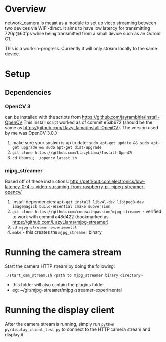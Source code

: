 # Overview

network_camera is meant as a module to set up video streaming between two devices via WIFI-direct.  It aims to have low latency for transmitting 720p@60fps while being transmitted from a small device such as an Odroid C1.

This is a work-in-progress.  Currently it will only stream locally to the same device.

# Setup

## Dependencies

### OpenCV 3

can be installed with the scripts from https://github.com/jayrambhia/Install-OpenCV
This install script worked as of commit e5ab672 (should be the same as https://github.com/LlazyLlama/Install-OpenCV).  The version used by me was OpenCV 3.0.0

  1. make sure your system is up to date: `sudo apt-get update && sudo apt-get upgrade && sudo apt-get dist-upgrade`
  2. `git clone https://github.com/LlazyLlama/Install-OpenCV`
  3. `cd Ubuntu; ./opencv_latest.sh`
  
  
### mjpg_streamer

Based off of these instructions: http://petrkout.com/electronics/low-latency-0-4-s-video-streaming-from-raspberry-pi-mjpeg-streamer-opencv/



  1. Install dependencies: `apt-get install libv4l-dev libjpeg8-dev imagemagick build-essential cmake subversion`
  2. `git clone https://github.com/codewithpassion/mjpg-streamer`
    - verified to work with commit a48d422 (bookmarked as https://github.com/LlazyLlama/mjpg-streamer)
  3. `cd mjpg-streamer-experimental`
  4. `make`
    - this creates the `mjpg_streamer` binary
  
# Running the camera stream

Start the camera HTTP stream by doing the following:

`./start_cam_stream.sh <path to mjpg_streamer binary directory>`
    
  - this folder will also contain the plugins folder 
  - eg: ~/git/mjpg-streamer/mjpg-streamer-experimental
  
# Running the display client

After the camera stream is running, simply run `python py/display_client_test.py` to connect to the HTTP camera stream and display it.
